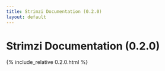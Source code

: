 ```yaml
---
title: Strimzi Documentation (0.2.0)
layout: default
---
```


<h1>Strimzi Documentation (0.2.0)</h1>

{% include_relative 0.2.0.html %}
